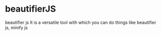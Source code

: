 # beautifierJS
beautifier js It is a versatile tool with which you can do things like beautifier js, minify js
